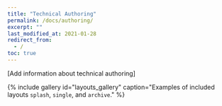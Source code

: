 ```yaml
---
title: "Technical Authoring"
permalink: /docs/authoring/
excerpt: ""
last_modified_at: 2021-01-28
redirect_from:
  - /
toc: true
---
```


[Add information about technical authoring]

{% include gallery id="layouts_gallery" caption="Examples of included layouts `splash`, `single`, and `archive`." %}
